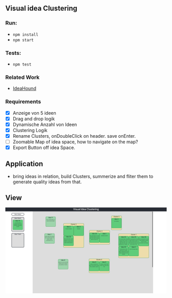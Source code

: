 ## Visual idea Clustering

### Run:

- `npm install`
- `npm start`

### Tests:

- `npm test`

### Related Work

- [IdeaHound](http://www.eecs.harvard.edu/~kgajos/papers/2016/siangliulue16ideahound-uist.shtml)

### Requirements

- [x] Anzeige von 5 ideen
- [x] Drag and drop logik
- [x] Dynamische Anzahl von Ideen
- [x] Clustering Logik
- [x] Rename Clusters, onDoubleClick on header. save onEnter.
- [ ] Zoomable Map of idea space, how to navigate on the map?
- [x] Export Button off idea Space.

## Application

- bring ideas in relation, build Clusters, summerize and fliter them to generate quality ideas from that.

## View

![Example](/public/ScreenshotVisualIdeaClustering.png)
